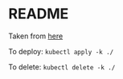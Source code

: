 # README
Taken from [here](https://kubernetes.io/docs/tutorials/stateful-application/mysql-wordpress-persistent-volume/)

To deploy: `kubectl apply -k ./`

To delete: `kubectl delete -k ./`

